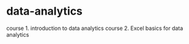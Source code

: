 # data-analytics

course 1. introduction to data analytics
course 2. Excel basics for data analytics
